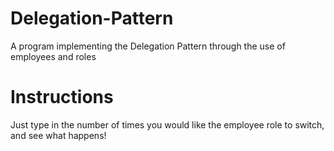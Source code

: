 # Delegation-Pattern
A program implementing the Delegation Pattern through the use of employees and roles

# Instructions
Just type in the number of times you would like the employee role to switch, and see what happens!
